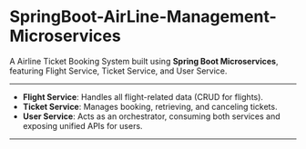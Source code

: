 # SpringBoot-AirLine-Management-Microservices


A  Airline Ticket Booking System built using **Spring Boot Microservices**, featuring Flight Service, Ticket Service, and User Service.

---


- **Flight Service**: Handles all flight-related data (CRUD for flights).
- **Ticket Service**: Manages booking, retrieving, and canceling tickets.
- **User Service**: Acts as an orchestrator, consuming both services and exposing unified APIs for users.

---



